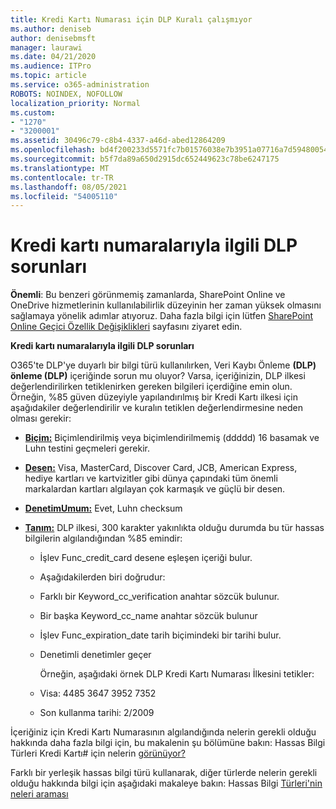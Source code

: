 ```yaml
---
title: Kredi Kartı Numarası için DLP Kuralı çalışmıyor
ms.author: deniseb
author: denisebmsft
manager: laurawi
ms.date: 04/21/2020
ms.audience: ITPro
ms.topic: article
ms.service: o365-administration
ROBOTS: NOINDEX, NOFOLLOW
localization_priority: Normal
ms.custom:
- "1270"
- "3200001"
ms.assetid: 30496c79-c8b4-4337-a46d-abed12864209
ms.openlocfilehash: bd4f200233d5571fc7b01576038e7b3951a07716a7d5948005418d2896291ee5
ms.sourcegitcommit: b5f7da89a650d2915dc652449623c78be6247175
ms.translationtype: MT
ms.contentlocale: tr-TR
ms.lasthandoff: 08/05/2021
ms.locfileid: "54005110"
---
```

# <a name="dlp-issues-with-credit-card-numbers"></a>Kredi kartı numaralarıyla ilgili DLP sorunları

**Önemli**: Bu benzeri görünmemiş zamanlarda, SharePoint Online ve OneDrive hizmetlerinin kullanılabilirlik düzeyinin her zaman yüksek olmasını sağlamaya yönelik adımlar atıyoruz. Daha fazla bilgi için lütfen [SharePoint Online Geçici Özellik Değişiklikleri](https://aka.ms/ODSPAdjustments) sayfasını ziyaret edin.

**Kredi kartı numaralarıyla ilgili DLP sorunları**

O365'te DLP'ye duyarlı bir bilgi  türü kullanılırken, Veri Kaybı Önleme **(DLP) önleme (DLP)** içeriğinde sorun mu oluyor? Varsa, içeriğinizin, DLP ilkesi değerlendirilirken tetiklenirken gereken bilgileri içerdiğine emin olun. Örneğin, %85 güven düzeyiyle yapılandırılmış bir Kredi Kartı ilkesi için aşağıdakiler değerlendirilir ve kuralın tetiklen değerlendirmesine neden olması gerekir: 
  
- **[Biçim:](https://docs.microsoft.com/microsoft-365/compliance/sensitive-information-type-entity-definitions#format-19)** Biçimlendirilmiş veya biçimlendirilmemiş (ddddd) 16 basamak ve Luhn testini geçmeleri gerekir.

- **[Desen:](https://docs.microsoft.com/microsoft-365/compliance/sensitive-information-type-entity-definitions#pattern-19)** Visa, MasterCard, Discover Card, JCB, American Express, hediye kartları ve kartvizitler gibi dünya çapındaki tüm önemli markalardan kartları algılayan çok karmaşık ve güçlü bir desen.

- **[DenetimUmum:](https://docs.microsoft.com/microsoft-365/compliance/sensitive-information-type-entity-definitions#checksum-19)** Evet, Luhn checksum

- **[Tanım:](https://docs.microsoft.com/microsoft-365/compliance/sensitive-information-type-entity-definitions#definition-19)** DLP ilkesi, 300 karakter yakınlıkta olduğu durumda bu tür hassas bilgilerin algılandığından %85 emindir:

  - İşlev Func_credit_card desene eşleşen içeriği bulur.

  - Aşağıdakilerden biri doğrudur:

  - Farklı bir Keyword_cc_verification anahtar sözcük bulunur.

  - Bir başka Keyword_cc_name anahtar sözcük bulunur

  - İşlev Func_expiration_date tarih biçimindeki bir tarihi bulur.

  - Denetimli denetimler geçer

    Örneğin, aşağıdaki örnek DLP Kredi Kartı Numarası İlkesini tetikler:

  - Visa: 4485 3647 3952 7352
  
  - Son kullanma tarihi: 2/2009

İçeriğiniz için Kredi Kartı  Numarasının algılandığında nelerin gerekli olduğu hakkında daha fazla bilgi için, bu makalenin şu bölümüne bakın: Hassas Bilgi Türleri Kredi Kartı# için nelerin [görünüyor?](https://docs.microsoft.com/microsoft-365/compliance/sensitive-information-type-entity-definitions#credit-card-number)
  
Farklı bir yerleşik hassas bilgi türü kullanarak, diğer türlerde nelerin gerekli olduğu hakkında bilgi için aşağıdaki makaleye bakın: Hassas Bilgi [Türleri'nin neleri araması](https://docs.microsoft.com/microsoft-365/compliance/sensitive-information-type-entity-definitions)
  